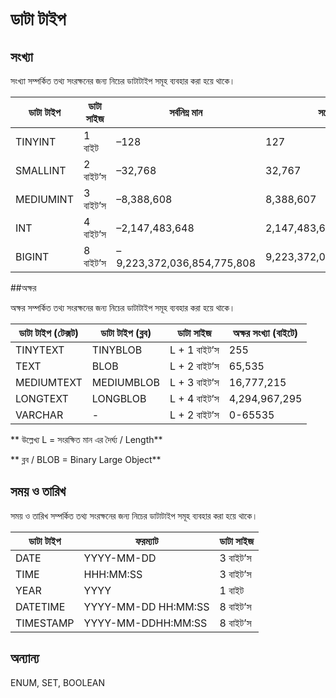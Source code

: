 # ডাটা টাইপ

## সংখ্যা

সংখ্যা সম্পর্কিত তথ্য সংরক্ষনের জন্য নিচের ডাটাটাইপ সমূহ ব্যবহার করা হয়ে থাকে।

| ডাটা টাইপ | ডাটা সাইজ | সর্বনিম্ন মান | সর্বোচ্চ মান | রেঞ্জ |
| -- | -- | -- | -- | -- |
| TINYINT | 1 বাইট |  –128  | 127 | 2^8 |
| SMALLINT |  2 বাইট’স |  –32,768 |  32,767 | 2^16 | 
| MEDIUMINT | 3 বাইট’স |  –8,388,608  | 8,388,607 | 2^24 | 
| INT | 4 বাইট’স | –2,147,483,648  | 2,147,483,647 | 2^32 | 
| BIGINT | 8 বাইট’স | –9,223,372,036,854,775,808  | 9,223,372,036,854,775,807 | 2^6 | 


##অক্ষর

অক্ষর সম্পর্কিত তথ্য সংরক্ষনের জন্য নিচের ডাটাটাইপ সমূহ ব্যবহার করা হয়ে থাকে।

|ডাটা টাইপ (টেক্সট)|ডাটা টাইপ (ব্লব)|ডাটা সাইজ|অক্ষর সংখ্যা (বাইটে)|
| -- | -- | -- | -- |
|TINYTEXT|TINYBLOB|L + 1 বাইট’স|255|
|TEXT|BLOB|L + 2 বাইট’স|65,535|
|MEDIUMTEXT|MEDIUMBLOB|L + 3 বাইট’স|16,777,215|
|LONGTEXT|LONGBLOB|L + 4 বাইট’স|4,294,967,295|
|VARCHAR|-|L + 2 বাইট’স|0-65535|

** উল্লেখ্য L = সংরক্ষিত মান এর দৈর্ঘ্য / Length**

** ব্লব / BLOB  = Binary Large Object**

## সময় ও তারিখ

সময় ও তারিখ সম্পর্কিত তথ্য সংরক্ষনের জন্য নিচের ডাটাটাইপ সমূহ ব্যবহার করা হয়ে থাকে।

|ডাটা টাইপ | ফরম্যাট | ডাটা সাইজ|
| -- | -- | -- |
|DATE|YYYY-MM-DD|3 বাইট’স|
|TIME|HHH:MM:SS|3 বাইট’স|
|YEAR|YYYY|1 বাইট|
|DATETIME|YYYY-MM-DD HH:MM:SS|	8 বাইট’স|
|TIMESTAMP| YYYY-MM-DDHH:MM:SS|	8 বাইট’স|


## অন্যান্য
ENUM, SET, BOOLEAN